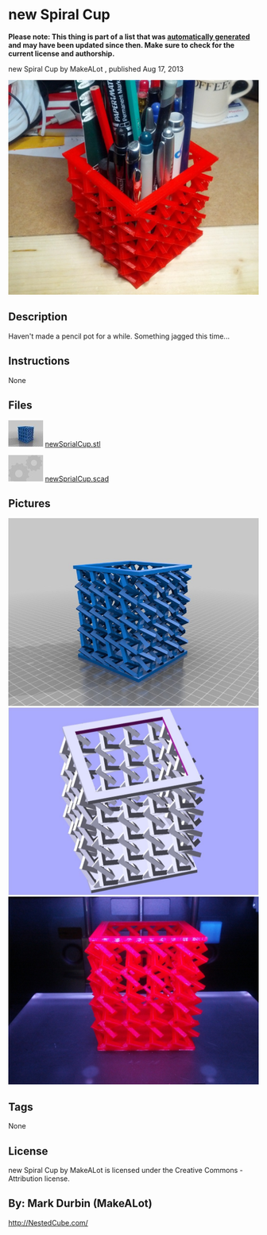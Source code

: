new Spiral Cup
===============
**Please note: This thing is part of a list that was [automatically generated](https://github.com/carlosgs/export-things) and may have been updated since then. Make sure to check for the current license and authorship.**  

new Spiral Cup  by MakeALot , published Aug 17, 2013

![Image](img/sprial_011_display_large.jpg)

Description
--------
Haven't made a pencil pot for a while. Something jagged this time...

Instructions
--------
None

Files
--------
[![Image](img/newSprialCup_preview_tinycard.jpg)](newSprialCup.stl)
 [ newSprialCup.stl](newSprialCup.stl)  

[![Image](img/Gears_preview_tinycard.jpg)](newSprialCup.scad)
 [ newSprialCup.scad](newSprialCup.scad)  



Pictures
--------
![Image](img/newSprialCup_display_large.jpg)
![Image](img/newSpiralPot_display_large.jpg)
![Image](img/sprial_001_display_large.jpg)


Tags
--------
None  

  

License
--------
new Spiral Cup by MakeALot is licensed under the Creative Commons - Attribution license.  



By: Mark Durbin (MakeALot)
--------
<http://NestedCube.com/>